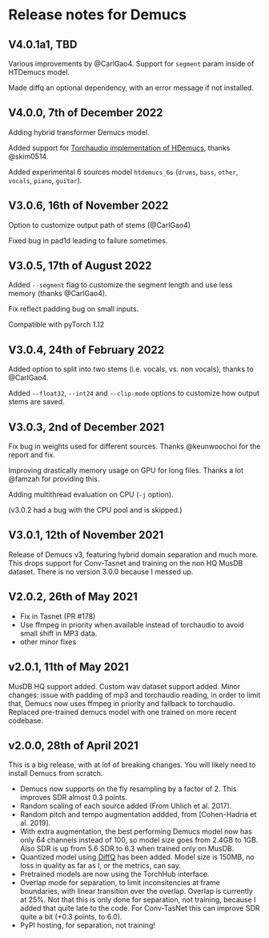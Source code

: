 # Release notes for Demucs

## V4.0.1a1, TBD

Various improvements by @CarlGao4. Support for `segment` param inside of HTDemucs
model.

Made diffq an optional dependency, with an error message if not installed.

## V4.0.0, 7th of December 2022

Adding hybrid transformer Demucs model.

Added support for [Torchaudio implementation of HDemucs](https://pytorch.org/audio/main/tutorials/hybrid_demucs_tutorial.html), thanks @skim0514.

Added experimental 6 sources model `htdemucs_6s` (`drums`, `bass`, `other`, `vocals`, `piano`, `guitar`).

## V3.0.6, 16th of November 2022

Option to customize output path of stems (@CarlGao4)

Fixed bug in pad1d leading to failure sometimes.

## V3.0.5, 17th of August 2022

Added `--segment` flag to customize the segment length and use less memory (thanks @CarlGao4).

Fix reflect padding bug on small inputs.

Compatible with pyTorch 1.12

## V3.0.4, 24th of February 2022

Added option to split into two stems (i.e. vocals, vs. non vocals), thanks to @CarlGao4.

Added `--float32`, `--int24` and `--clip-mode` options to customize how output stems are saved.

## V3.0.3, 2nd of December 2021

Fix bug in weights used for different sources. Thanks @keunwoochoi for the report and fix.

Improving drastically memory usage on GPU for long files. Thanks a lot @famzah for providing this.

Adding multithread evaluation on CPU (`-j` option).

(v3.0.2 had a bug with the CPU pool and is skipped.)

## V3.0.1, 12th of November 2021

Release of Demucs v3, featuring hybrid domain separation and much more.
This drops support for Conv-Tasnet and training on the non HQ MusDB dataset.
There is no version 3.0.0 because I messed up.

## V2.0.2, 26th of May 2021

- Fix in Tasnet (PR #178)
- Use ffmpeg in priority when available instead of torchaudio to avoid small shift in MP3 data.
- other minor fixes

## v2.0.1, 11th of May 2021

MusDB HQ support added. Custom wav dataset support added.
Minor changes: issue with padding of mp3 and torchaudio reading, in order to limit that,
Demucs now uses ffmpeg in priority and fallback to torchaudio.
Replaced pre-trained demucs model with one trained on more recent codebase.

## v2.0.0, 28th of April 2021

This is a big release, with at lof of breaking changes. You will likely
need to install Demucs from scratch.



- Demucs now supports on the fly resampling by a factor of 2.
This improves SDR almost 0.3 points.
- Random scaling of each source added (From Uhlich et al. 2017).
- Random pitch and tempo augmentation addded, from [Cohen-Hadria et al. 2019].
- With extra augmentation, the best performing Demucs model now has only 64 channels
instead of 100, so model size goes from 2.4GB to 1GB. Also SDR is up from 5.6 SDR to 6.3 when trained only on MusDB.
-  Quantized model using [DiffQ](https://github.com/facebookresearch/diffq) has been added. Model size is 150MB, no loss in quality as far as I, or the metrics,
can say.
- Pretrained models are now using the TorchHub interface.
- Overlap mode for separation, to limit inconsitencies at
	frame boundaries, with linear transition over the overlap. Overlap is currently
	at 25%. Not that this is only done for separation, not training, because
	I added that quite late to the code. For Conv-TasNet this can improve
	SDR quite a bit (+0.3 points, to 6.0).
- PyPI hosting, for separation, not training!

